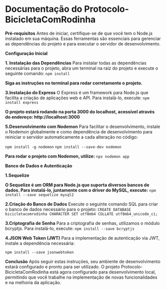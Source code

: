 # Documentação do Protocolo-BicicletaComRodinha

**Pré-requisitos**
Antes de iniciar, certifique-se de que você tem o Node.js instalado em sua máquina. Essas ferramentas são essenciais para gerenciar as dependências do projeto e para executar o servidor de desenvolvimento.

**Configuração Inicial**

**1. Instalação das Dependências**
Para instalar todas as dependências necessárias para o projeto, abra um terminal na raiz do projeto e execute o seguinte comando:
```npm install```

**Siga as instruções no terminal para rodar corretamente o projeto.**

**3.Instalação do Express**
O Express é um framework para Node.js que facilita a criação de aplicações web e API. Para instalá-lo, execute:
```npm install express```

**O projeto estará rodando na porta 3000 do localhost, acessível através do endereço: http://localhost:3000**

**5.Desenvolvimento com Nodemon**
Para facilitar o desenvolvimento, instale o Nodemon globalmente e como dependência de desenvolvimento para reiniciar o servidor automaticamente a cada alteração no código:

```npm install -g nodemon```
```npm install --save-dev nodemon```

**Para rodar o projeto com Nodemon, utilize:**
```npx nodemon app```

**Banco de Dados e Autenticação**

**1.Sequelize**

**O Sequelize é um ORM para Node.js que suporta diversos bancos de dados. Para instalá-lo, juntamente com o driver do MySQL, execute:**
```npm install --save sequelize mysql2```

**2.Criação do Banco de Dados**
Execute o seguinte comando SQL para criar o banco de dados necessário para o projeto:
```CREATE DATABASE bicicletacomrodinha CHARACTER SET utf8mb4 COLLATE utf8mb4_unicode_ci;```

**3.Criptografia de Senha**
Para a criptografia de senhas, utilizamos o módulo bcryptjs. Para instalá-lo, execute:
```npm install --save bcryptjs```

**4.JSON Web Token (JWT)**
Para a implementação de autenticação via JWT, instale a dependência necessária:

```npm install --save jsonwebtoken```

**Conclusão**
Após seguir estas instruções, seu ambiente de desenvolvimento estará configurado e pronto para ser utilizado. O projeto Protocolo-BicicletaComRodinha está agora configurado para desenvolvimento local, permitindo que você trabalhe na implementação de novas funcionalidades e na melhoria da aplicação.
